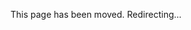 This page has been moved. Redirecting...

<script>
    window.location.href = '/server/room/#onauth-client-options-request';
</script>
